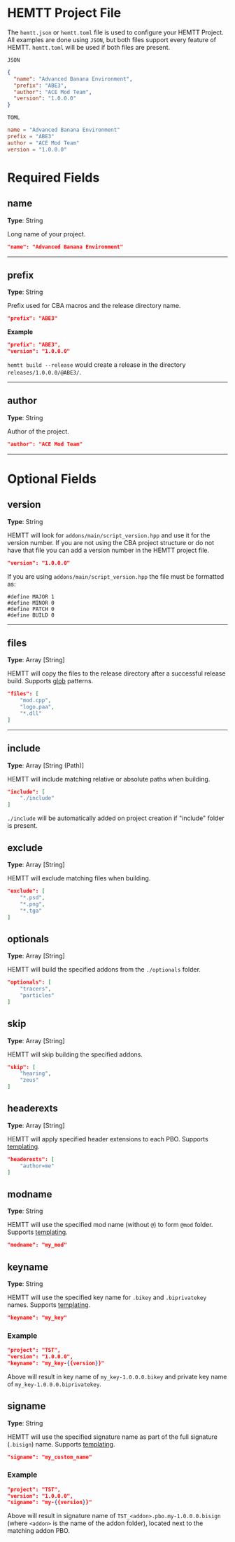 # HEMTT Project File

The `hemtt.json` or `hemtt.toml` file is used to configure your HEMTT Project. All examples are done using `JSON`, but both files support every feature of HEMTT. `hemtt.toml` will be used if both files are present.

`JSON`
```json
{
  "name": "Advanced Banana Environment",
  "prefix": "ABE3",
  "author": "ACE Mod Team",
  "version": "1.0.0.0"
}
```

`TOML`
```toml
name = "Advanced Banana Environment"
prefix = "ABE3"
author = "ACE Mod Team"
version = "1.0.0.0"
```
# Required Fields

## name
**Type**: String

Long name of your project.
```json
"name": "Advanced Banana Environment"
```
<hr/>

## prefix
**Type**: String

Prefix used for CBA macros and the release directory name.

```json
"prefix": "ABE3"
```

**Example**

```json
"prefix": "ABE3",
"version": "1.0.0.0"
```

`hemtt build --release` would create a release in the directory `releases/1.0.0.0/@ABE3/`.
<hr/>

## author
**Type**: String

Author of the project.

```json
"author": "ACE Mod Team"
```
<hr/>

# Optional Fields

## version
**Type**: String

HEMTT will look for `addons/main/script_version.hpp` and use it for the version number. If you are not using the CBA project structure or do not have that file you can add a version number in the HEMTT project file.

```json
"version": "1.0.0.0"
```

If you are using `addons/main/script_version.hpp` the file must be formatted as:
```
#define MAJOR 1
#define MINOR 0
#define PATCH 0
#define BUILD 0
```
<hr/>

## files
**Type**: Array \[String\]

HEMTT will copy the files to the release directory after a successful release build. Supports [glob](http://man7.org/linux/man-pages/man7/glob.7.html) patterns.

```json
"files": [
    "mod.cpp",
    "logo.paa",
    "*.dll"
]
```
<hr/>

## include
**Type**: Array \[String (Path)\]

HEMTT will include matching relative or absolute paths when building.

```json
"include": [
    "./include"
]
```

`./include` will be automatically added on project creation if "include" folder is present.

## exclude
**Type**: Array \[String\]

HEMTT will exclude matching files when building.

```json
"exclude": [
    "*.psd",
    "*.png",
    "*.tga"
]
```

## optionals
**Type**: Array \[String\]

HEMTT will build the specified addons from the `./optionals` folder.

```json
"optionals": [
    "tracers",
    "particles"
]
```

## skip
**Type**: Array \[String\]

HEMTT will skip building the specified addons.

```json
"skip": [
    "hearing",
    "zeus"
]
```

## headerexts
**Type**: Array \[String\]

HEMTT will apply specified header extensions to each PBO. Supports [templating](/templating.md).

```json
"headerexts": [
    "author=me"
]
```

## modname
**Type**: String

HEMTT will use the specified mod name (without `@`) to form `@mod` folder. Supports [templating](/templating.md).

```json
"modname": "my_mod"
```

## keyname
**Type**: String

HEMTT will use the specified key name for `.bikey` and `.biprivatekey` names. Supports [templating](/templating.md).

```json
"keyname": "my_key"
```

### Example

```json
"project": "TST",
"version": "1.0.0.0",
"keyname": "my_key-{{version}}"
```

Above will result in key name of `my_key-1.0.0.0.bikey` and private key name of `my_key-1.0.0.0.biprivatekey`.

## signame
**Type**: String

HEMTT will use the specified signature name as part of the full signature (`.bisign`) name. Supports [templating](/templating.md).

```json
"signame": "my_custom_name"
```

### Example

```json
"project": "TST",
"version": "1.0.0.0",
"signame": "my-{{version}}"
```

Above will result in signature name of `TST_<addon>.pbo.my-1.0.0.0.bisign` (where `<addon>` is the name of the addon folder), located next to the matching addon PBO.
